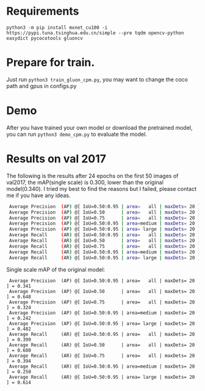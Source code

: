 # Requirements

`python3 -m pip install mxnet_cu100 -i https://pypi.tuna.tsinghua.edu.cn/simple --pre tqdm opencv-python easydict pycocotools gluoncv`

# Prepare for train.
Just run `python3 train_gluon_cpm.py`, you may want to change the coco path and gpus in configs.py


# Demo
After you have trained your own model or download the pretrained model, you can run `python3 demo_cpm.py` to evaluate the model.


# Results on val 2017

The following is the results after 24 epochs on the first 50 images of val2017, the mAP(single scale) is 0.300,
lower than the original model(0.340). I tried my best to find the reasons but I failed, please contact
me if you have any ideas.

```bash
 Average Precision  (AP) @[ IoU=0.50:0.95 | area=   all | maxDets= 20 ] = 0.300
 Average Precision  (AP) @[ IoU=0.50      | area=   all | maxDets= 20 ] = 0.626
 Average Precision  (AP) @[ IoU=0.75      | area=   all | maxDets= 20 ] = 0.239
 Average Precision  (AP) @[ IoU=0.50:0.95 | area=medium | maxDets= 20 ] = 0.221
 Average Precision  (AP) @[ IoU=0.50:0.95 | area= large | maxDets= 20 ] = 0.415
 Average Recall     (AR) @[ IoU=0.50:0.95 | area=   all | maxDets= 20 ] = 0.354
 Average Recall     (AR) @[ IoU=0.50      | area=   all | maxDets= 20 ] = 0.663
 Average Recall     (AR) @[ IoU=0.75      | area=   all | maxDets= 20 ] = 0.309
 Average Recall     (AR) @[ IoU=0.50:0.95 | area=medium | maxDets= 20 ] = 0.229
 Average Recall     (AR) @[ IoU=0.50:0.95 | area= large | maxDets= 20 ] = 0.532
```

Single scale mAP of the original model:
```
 Average Precision  (AP) @[ IoU=0.50:0.95 | area=   all | maxDets= 20 ] = 0.341
 Average Precision  (AP) @[ IoU=0.50      | area=   all | maxDets= 20 ] = 0.648
 Average Precision  (AP) @[ IoU=0.75      | area=   all | maxDets= 20 ] = 0.324
 Average Precision  (AP) @[ IoU=0.50:0.95 | area=medium | maxDets= 20 ] = 0.242
 Average Precision  (AP) @[ IoU=0.50:0.95 | area= large | maxDets= 20 ] = 0.482
 Average Recall     (AR) @[ IoU=0.50:0.95 | area=   all | maxDets= 20 ] = 0.399
 Average Recall     (AR) @[ IoU=0.50      | area=   all | maxDets= 20 ] = 0.680
 Average Recall     (AR) @[ IoU=0.75      | area=   all | maxDets= 20 ] = 0.394
 Average Recall     (AR) @[ IoU=0.50:0.95 | area=medium | maxDets= 20 ] = 0.250
 Average Recall     (AR) @[ IoU=0.50:0.95 | area= large | maxDets= 20 ] = 0.614
```